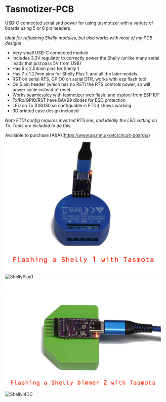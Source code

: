 # Tasmotizer-PCB

USB-C connected serial and power for using tasmotizer with a variety of boards using 5 or 6 pin headers.

*Ideal for reflashing Shelly modules, but also works with most of my PCB designs*

- Very small USB-C connected module
- Includes 3.3V regulator to correctly power the Shelly (unlike many serial leads that just pass 5V from USB)
- Has 5 x 2.54mm pins for Shelly 1
- Has 7 x 1.27mm pins for Shelly Plus 1, and all the later models.
- RST on serial RTS, GPIO0 on serial DTR, works with esp flash tool
- On 5 pin header (which has no RST) the RTS controls power, so will power cycle instead of reset
- Works seamlessley with tasmotizer web flash, and esptool from ESP IDF
- Tx/Rx/GPIO/RST have BAV99 diodes for ESD protection
- LED on Tx (CBUS0 so configuable in FTDI) shows working
- 3D printed case design included

*Note FTDI config requires inverted RTS line, and ideally the LED setting on Tx. Tools are included to do this.*

Available to purchase [A&A}(https://www.aa.net.uk/etc/circuit-boards/)

![Shelly1](Shelly1.jpg)
![ShellyPlus1](ShellyPlus1.jpg)
![ShellyDimmer2](ShellyDimmer2.jpg)
![Shellyi4DC](Shellyi4DC.jpg)
